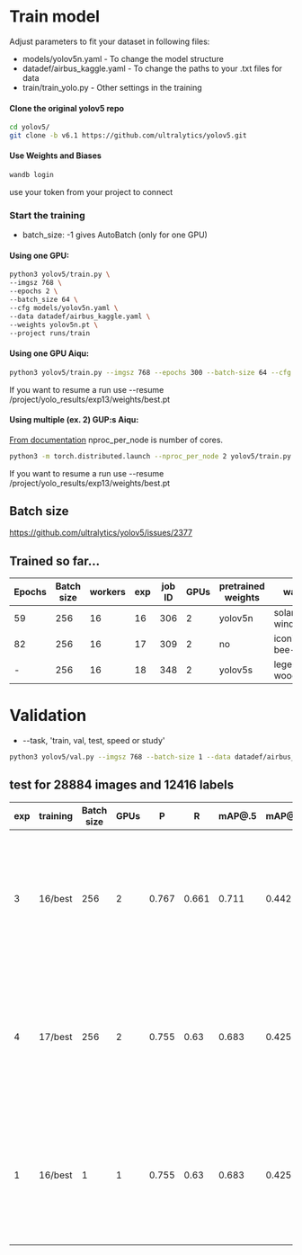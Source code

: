 # Train model 

Adjust parameters to fit your dataset in following files:
* models/yolov5n.yaml - To change the model structure
* datadef/airbus_kaggle.yaml - To change the paths to your .txt files for data
* train/train_yolo.py - Other settings in the training

#### Clone the original yolov5 repo
````bash
cd yolov5/
git clone -b v6.1 https://github.com/ultralytics/yolov5.git
````
#### Use Weights and Biases
````bash
wandb login
````
use your token from your project to connect

### Start the training
* batch_size: -1 gives AutoBatch (only for one GPU)
#### Using one GPU:
````bash
python3 yolov5/train.py \
--imgsz 768 \
--epochs 2 \
--batch_size 64 \
--cfg models/yolov5n.yaml \
--data datadef/airbus_kaggle.yaml \
--weights yolov5n.pt \
--project runs/train
````
#### Using one GPU Aiqu:
````bash
python3 yolov5/train.py --imgsz 768 --epochs 300 --batch-size 64 --cfg models/yolov5n.yaml --data datadef/airbus_kaggle_aiqu.yaml --weights yolov5n.pt --project /project/yolo_results --device 0 --save-period 1 
````
If you want to resume a run use --resume /project/yolo_results/exp13/weights/best.pt

#### Using multiple (ex. 2) GUP:s Aiqu:
[From documentation](https://docs.ultralytics.com/tutorials/multi-gpu-training/)
nproc_per_node is number of cores.
````bash
python3 -m torch.distributed.launch --nproc_per_node 2 yolov5/train.py --imgsz 768 --epochs 300 --batch-size 256 --cfg models/yolov5n.yaml --data datadef/airbus_kaggle_aiqu.yaml --weights yolov5n.pt --project /project/yolo_results --device 0,1 --save-period 10 --cache
````
If you want to resume a run use --resume /project/yolo_results/exp13/weights/best.pt

## Batch size
https://github.com/ultralytics/yolov5/issues/2377

## Trained so far...
| Epochs  | Batch size | workers | exp | job ID | GPUs | pretrained weights | wandb |
| ------ | --------- | ------ | ----------- | ---- | ------ | --| -- |
| 59  | 256  | 16 | 16 | 306 | 2 | yolov5n | solar-wind-2 |
| 82  | 256  | 16 | 17 | 309 | 2 | no | iconic-bee-4 |
| -  | 256  | 16 | 18 | 348 | 2 | yolov5s | legendary-wood-5 |

# Validation
* --task, 'train, val, test, speed or study'
````bash
python3 yolov5/val.py --imgsz 768 --batch-size 1 --data datadef/airbus_kaggle_aiqu.yaml --weights /project/yolo_results/exp16/weights/best.pt --project /project/yolo_results_test --device 0 --task test --save-txt
````

## test for 28884 images and 12416 labels
| exp | training  | Batch size  | GPUs | P | R | mAP@.5 | mAP@.5:.95 | Speed |
| --- | --------- | ----------  | ---- | - | - | ------ | ---------- | ----- |
| 3   | 16/best  | 256   | 2 | 0.767 | 0.661 | 0.711 | 0.442 |  0.1ms pre-process, 0.9ms inference, 0.6ms NMS per image at shape (256, 3, 768, 768) |
| 4   | 17/best  | 256   | 2 | 0.755 | 0.63  | 0.683 | 0.425 |  0.1ms pre-process, 0.9ms inference, 0.5ms NMS per image at shape (256, 3, 768, 768) |
| 1   | 16/best  | 1     | 1 | 0.755 | 0.63  | 0.683 | 0.425 |  0.1ms pre-process, 0.9ms inference, 0.5ms NMS per image at shape (256, 3, 768, 768) |


